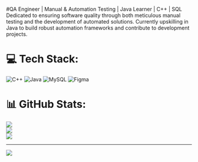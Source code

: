 #QA Engineer | Manual & Automation Testing | Java Learner | C++ | SQL
Dedicated to ensuring software quality through both meticulous manual testing and the development of automated solutions. Currently upskilling in Java to build robust automation frameworks and contribute to development projects.
# 💻 Tech Stack:
![C++](https://img.shields.io/badge/c++-%2300599C.svg?style=for-the-badge&logo=c%2B%2B&logoColor=white) ![Java](https://img.shields.io/badge/java-%23ED8B00.svg?style=for-the-badge&logo=openjdk&logoColor=white) ![MySQL](https://img.shields.io/badge/mysql-4479A1.svg?style=for-the-badge&logo=mysql&logoColor=white) ![Figma](https://img.shields.io/badge/figma-%23F24E1E.svg?style=for-the-badge&logo=figma&logoColor=white)
# 📊 GitHub Stats:
![](https://github-readme-stats.vercel.app/api?username=privetkathy&theme=dark&hide_border=false&include_all_commits=false&count_private=false)<br/>
![](https://nirzak-streak-stats.vercel.app/?user=privetkathy&theme=dark&hide_border=false)<br/>
![](https://github-readme-stats.vercel.app/api/top-langs/?username=privetkathy&theme=dark&hide_border=false&include_all_commits=false&count_private=false&layout=compact)

---
[![](https://visitcount.itsvg.in/api?id=privetkathy&icon=0&color=0)](https://visitcount.itsvg.in)

<!-- Proudly created with GPRM ( https://gprm.itsvg.in ) -->
